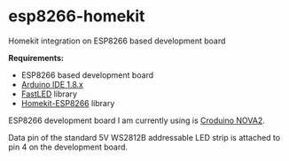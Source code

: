 # esp8266-homekit
Homekit integration on ESP8266 based development board

**Requirements:**
- ESP8266 based development board
- [Arduino IDE 1.8.x](https://www.arduino.cc/en/software)
- [FastLED](https://github.com/FastLED/FastLED) library
- [Homekit-ESP8266](https://github.com/Mixiaoxiao/Arduino-HomeKit-ESP8266) library


ESP8266 development board I am currently using is [Croduino NOVA2](https://e-radionica.com/en/croduino-nova2.html). 

Data pin of the standard 5V WS2812B addressable LED strip is attached to pin 4 on the development board.  
